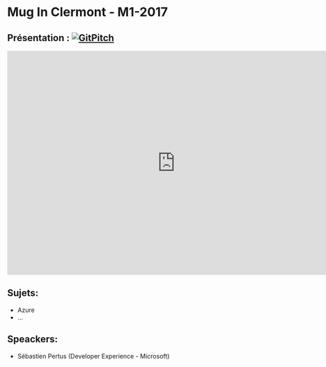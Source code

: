 # Mug In Clermont - M1-2017

## Présentation : [![GitPitch](https://gitpitch.com/assets/badge.svg)](https://gitpitch.com/mug-in-clermont-public/M1-2017/master?grs=gitlab&t=sky)

<iframe width='770' height='515' src='https://gitpitch.com/mug-in-clermont-public/M1-2017/master?grs=gitlab&t=sky' frameborder='0' allowfullscreen></iframe>

## Sujets:
* Azure
* ...

## Speackers: 
* Sébastien Pertus (Developer Experience - Microsoft)